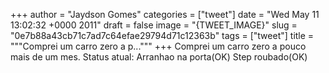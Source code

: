 
+++
author = "Jaydson Gomes"
categories = ["tweet"]
date = "Wed May 11 13:02:32 +0000 2011"
draft = false
image = "{TWEET_IMAGE}"
slug = "0e7b88a43cb71c7ad7c64efae29794d71c12363b"
tags = ["tweet"]
title = """Comprei um carro zero a p..."""
+++
Comprei um carro zero a pouco mais de um mes. Status atual: Arranhao na porta(OK)  Step roubado(OK)
